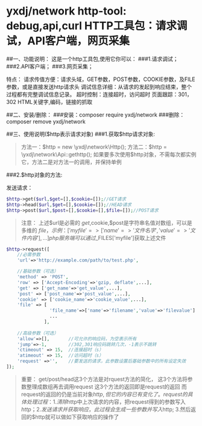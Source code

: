 yxdj/network
http-tool: debug,api,curl
HTTP工具包：请求调试，API客户端，网页采集
=====================================


##一、功能说明：
这是一个http工具包,使用它你可以：
###1.请求调试；
###2.API客户端；
###3.网页采集；


特点：
请求传值方便：请求头域，GET参数，POST参数，COOKIE参数，及FILE参数，或是直接发送http请求头
调试信息详细：从请求的发起到响应结束，整个过程都有完整调试信息记录。
超时控制：连接超时，访问超时
页面跟踪：301，302
HTML关键字,编码，链接的抓取



##二、安装/删除：
###安装：composer require yxdj/network
###删除：composer remove yxdj/network



##三、使用说明($http表示请求对象)
###1.获取$http请求对象:

> 方法一：$http = new \yxdj\network\Http();
> 方法二：$http = \yxdj\network\Api::gethttp();
> 如果要多次使用$http对象，不需每次都实例它，方法二是对方法一的调用，并保持单例

###2.$http对象的方法:

发送请求：


```php
$http->get($url,$get=[],$cookie=[]);//GET请求
$http->head($url,$get=[],$cookie=[]);//HEAD请求
$http->post($url,$post=[],$cookie=[],$file=[]);//POST请求
```

> 注意：
>     上述$url是必需的
>     $get,$cookie,$post是字符串名值对数组，可以是多维的
>     $file，示例：['myfile'=>['name'=>'文件名字','value'=>'文件内容'],...]
>     php服务端可以通过$_FILES['myfile']获取上述文件





```php
$http->request([
    //必需参数
    'url'=>'http://example.com/path/to/test.php',

    //基础参数（可选）
    'method' => 'POST',
    'row' => ['Accept-Encoding'=>'gzip, deflate',...],    
    'get' => ['get_name'=>'get_value',...],
    'post' => ['post_name'=>'post_value',...],
    'cookie' => ['cookie_name'=>'cookie_value',...],    
    'file' => [
                'file_name'=>['name'=>'filename','value'=>'filevalue']
                ...
              ],
    
    //高级参数（可选）
    'allow'=>[],       //可允许的响应码，为空表示所有
    'jump'=>-1,        //302,301响应码跳转几次，-1表示不跳转
    'ctimeout' => 15,  //连接超时（s）
    'atimeout' => 15,  //访问超时（s）
    'request' =>'',    //要发送的请求，此参数设置后基础参数中的所有设定失效
]);
```
> 重要：
>     get/post/head这3个方法是对rquest方法的简化，
>     这3个方法将参数整理成数组再去调用request
>     这3个方法的返回即是request的返回
>     而request的返回的仍是当前对象$http,但它的内容已有变化了。
>     request的具体处理过程：
>     1.清除$http中上次请求的内容，把request得到的参数写入$http；
>     2.发送请求并获取响应，此过程会生成一些参数并写入$http;
>     3.然后返回的$http就可以做如下获取响应的操作了
